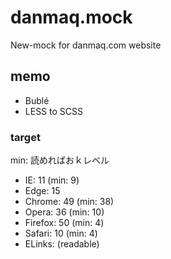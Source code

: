 # danmaq.mock

New-mock for danmaq.com website

## memo

* Bublé
* LESS to SCSS

### target

min: 読めればおｋレベル

* IE: 11 (min: 9)
* Edge: 15
* Chrome: 49 (min: 38)
* Opera: 36 (min: 10)
* Firefox: 50 (min: 4)
* Safari: 10 (min: 4)
* ELinks: (readable)
